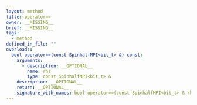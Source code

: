 ```yaml
---
layout: method
title: operator==
owner: __MISSING__
brief: __MISSING__
tags:
  - method
defined_in_file: ""
overloads:
  bool operator==(const SpinhalfMPI<bit_t> &) const:
    arguments:
      - description: __OPTIONAL__
        name: rhs
        type: const SpinhalfMPI<bit_t> &
    description: __OPTIONAL__
    return: __OPTIONAL__
    signature_with_names: bool operator==(const SpinhalfMPI<bit_t> & rhs) const
---
```

